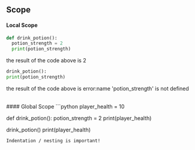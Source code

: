 ## Scope

#### Local Scope

```python
def drink_potion():
  potion_strength = 2
  print(potion_strength)
```
the result of the code above is 2

```python
drink_potion():
print(potion_strength)
```
the result of the code above is error:name 'potion_strength' is not defined

<br>
#### Global Scope
```python
player_health = 10

def drink_potion():
  potion_strength = 2
  print(player_health)
  
drink_potion()
print(player_health)
```
Indentation / nesting is important!
